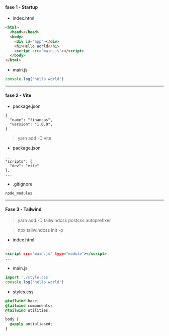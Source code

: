 
#### fase 1 - Startup

* index.html
```html
<html>
  <head></head>
  <body>
    <div id="app"></div>
    <h1>Hello World</h1>
    <script src="main.js"></script>
  </body>
</html>
```

* main.js
```js
console.log('hello world')
```
---

#### fase 2 - Vite

* package.json
```
{
  "name": "financas",
  "version": "1.0.0",
}

```

> yarn add -D vite

* package.json
```
...
"scripts": {
  "dev": "vite"
},
...
```

* .gitignore
```
node_modules
```

---

#### Fase 3 - Tailwind

> yarn add -D tailwindcss postcss autoprefixer

> npx tailwindcss init -p

* index.html
```.html
...
<script src="main.js" type="module"></script>
...
```

* main.js
```js
import './style.css'
console.log('hello world')
```


* styles.css
```css
@tailwind base;
@tailwind components;
@tailwind utilities;

body {
  @apply antialiased;
}

```
